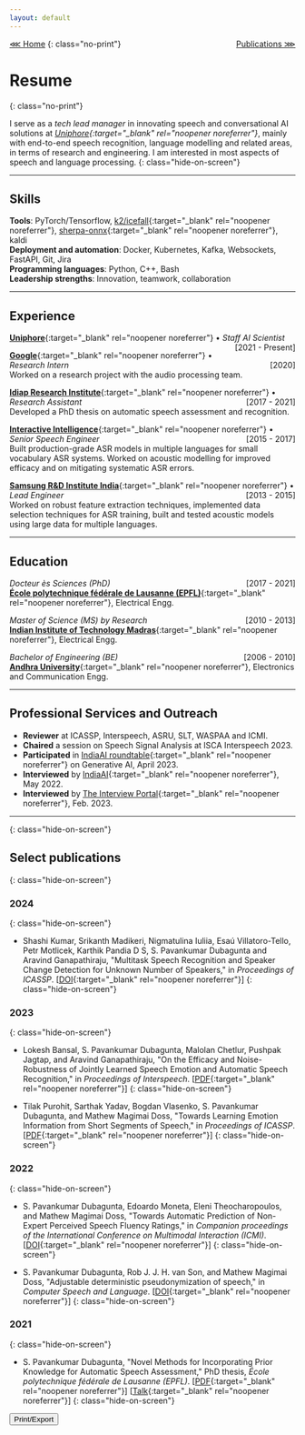 ```yaml
---
layout: default
---
```


[⋘ Home](/) <span style="float:right;">[Publications ⋙](publications.html) </span>
{: class="no-print"}

# Resume
{: class="no-print"}

I  serve as a _tech lead manager_ in innovating speech and conversational AI solutions at <em>[Uniphore](https://www.uniphore.com){:target="_blank" rel="noopener noreferrer"}</em>, mainly with end-to-end speech recognition, language modelling and related areas, in terms of research and engineering. I am interested in most aspects of speech and language processing.
{: class="hide-on-screen"}

---

## Skills

**Tools**: PyTorch/Tensorflow, [k2/icefall](https://k2-fsa.github.io/icefall/){:target="_blank" rel="noopener noreferrer"}, [sherpa-onnx](https://k2-fsa.github.io/sherpa/onnx/index.html){:target="_blank" rel="noopener noreferrer"}, kaldi \
**Deployment and automation**: Docker, Kubernetes, Kafka, Websockets, FastAPI, Git, Jira \
**Programming languages**: Python, C++, Bash \
**Leadership strengths**: Innovation, teamwork, collaboration

---

## Experience

[**Uniphore**](https://www.uniphore.com){:target="_blank" rel="noopener noreferrer"} • _Staff AI Scientist_ <span style="float:right;">[2021 - Present]</span>

[**Google**](https://research.google/locations/zurich/){:target="_blank" rel="noopener noreferrer"} • _Research Intern_ <span style="float:right;">[2020]</span> <br>
Worked on a research project with the audio processing team.

[**Idiap Research Institute**](https://www.idiap.ch){:target="_blank" rel="noopener noreferrer"} • _Research Assistant_ <span style="float:right;">[2017 - 2021]</span> <br>
Developed a PhD thesis on automatic speech assessment and recognition.

[**Interactive Intelligence**](https://www.genesys.com){:target="_blank" rel="noopener noreferrer"} • _Senior Speech Engineer_ <span style="float:right;">[2015 - 2017]</span> <br>
Built production-grade ASR models in multiple languages for small vocabulary ASR systems. Worked on acoustic modelling for improved efficacy and on mitigating systematic ASR errors.

[**Samsung R&D Institute India**](https://research.samsung.com/sri-b){:target="_blank" rel="noopener noreferrer"} • _Lead Engineer_ <span style="float:right;">[2013 - 2015]</span> <br>
Worked on robust feature extraction techniques, implemented data selection techniques for ASR training, built and tested acoustic models using large data for multiple languages.

---

## Education

_Docteur ès Sciences (PhD)_<span style="float:right;">[2017 - 2021]</span>\
[**École polytechnique fédérale de Lausanne (EPFL)**](https://www.epfl.ch/en/){:target="_blank" rel="noopener noreferrer"}, Electrical Engg.

_Master of Science (MS) by Research_<span style="float:right;">[2010 - 2013]</span>\
[**Indian Institute of Technology Madras**](https://www.iitm.ac.in/){:target="_blank" rel="noopener noreferrer"}, Electrical Engg.

_Bachelor of Engineering (BE)_<span style="float:right;">[2006 - 2010]</span>\
[**Andhra University**](https://www.andhrauniversity.edu.in/){:target="_blank" rel="noopener noreferrer"}, Electronics and Communication Engg.

---

## Professional Services and Outreach

* **Reviewer** at ICASSP, Interspeech, ASRU, SLT, WASPAA and ICMI. <br>
* **Chaired** a session on Speech Signal Analysis at ISCA Interspeech 2023. <br>
* **Participated** in [IndiaAI roundtable](https://indiaai.gov.in/research-reports/impact-opportunity-and-challenges-of-generative-ai){:target="_blank" rel="noopener noreferrer"} on Generative AI, April 2023. <br>
* **Interviewed** by [IndiaAI](https://indiaai.gov.in/article/basic-mathematics-is-essential-for-ai-dr-s-pavankumar-dubagunta-a-staff-speech-scientist-at-uniphore){:target="_blank" rel="noopener noreferrer"}, May 2022.
* **Interviewed** by [The Interview Portal](https://theinterviewportal.com/2023/02/20/speech-recognition-professional-interview/){:target="_blank" rel="noopener noreferrer"}, Feb. 2023.

---
{: class="hide-on-screen"}

## Select publications
{: class="hide-on-screen"}

### 2024
{: class="hide-on-screen"}

* Shashi Kumar, Srikanth Madikeri, Nigmatulina Iuliia, Esaú Villatoro-Tello, Petr Motlicek, Karthik Pandia D S, S. Pavankumar Dubagunta and Aravind Ganapathiraju, "Multitask Speech Recognition and Speaker Change Detection for Unknown Number of Speakers,"  in _Proceedings of ICASSP_. [[DOI](https://doi.org/10.1109/icassp48485.2024.10446130){:target="_blank" rel="noopener noreferrer"}]
{: class="hide-on-screen"}

### 2023
{: class="hide-on-screen"}

* Lokesh Bansal, S. Pavankumar Dubagunta, Malolan Chetlur, Pushpak Jagtap, and Aravind Ganapathiraju, "On the Efficacy and Noise-Robustness of Jointly Learned Speech Emotion and Automatic Speech Recognition," in _Proceedings of Interspeech_. [[PDF](https://www.isca-speech.org/archive/pdfs/interspeech_2023/bansal23_interspeech.pdf){:target="_blank" rel="noopener noreferrer"}]
{: class="hide-on-screen"}

* Tilak Purohit, Sarthak Yadav, Bogdan Vlasenko, S. Pavankumar Dubagunta, and Mathew Magimai Doss, "Towards Learning Emotion Information from Short Segments of Speech," in _Proceedings of ICASSP_. [[PDF](https://publications.idiap.ch/attachments/papers/2023/Purohit_ICASSP_2023.pdf){:target="_blank" rel="noopener noreferrer"}]
{: class="hide-on-screen"}

### 2022
{: class="hide-on-screen"}

* S. Pavankumar Dubagunta, Edoardo Moneta, Eleni Theocharopoulos, and Mathew Magimai Doss, "Towards Automatic Prediction of Non-Expert Perceived Speech Fluency Ratings," in _Companion proceedings of the International Conference on Multimodal Interaction (ICMI)_. [[DOI](https://dl.acm.org/doi/pdf/10.1145/3536220.3563689){:target="_blank" rel="noopener noreferrer"}]
{: class="hide-on-screen"}

* S. Pavankumar Dubagunta, Rob J. J. H. van Son, and Mathew Magimai Doss, "Adjustable deterministic pseudonymization of speech," in _Computer Speech and Language_. [[DOI](https://doi.org/10.1016/j.csl.2021.101284){:target="_blank" rel="noopener noreferrer"}]
{: class="hide-on-screen"}

### 2021
{: class="hide-on-screen"}

* S. Pavankumar Dubagunta, "Novel Methods for Incorporating Prior Knowledge for Automatic Speech Assessment," PhD thesis, _École polytechnique fédérale de Lausanne (EPFL)_. [[PDF](https://infoscience.epfl.ch/record/288398/files/EPFL_TH8793.pdf){:target="_blank" rel="noopener noreferrer"}] [[Talk](https://youtu.be/ADXyOBlnruc){:target="_blank" rel="noopener noreferrer"}]
{: class="hide-on-screen"}

<script type="text/javascript">
    const handlePrint = () => {
    var actContents = document.body.innerHTML;
    document.body.innerHTML = actContents;
    window.print();
    }
</script>
<input id='printPageButton' value='Print/Export' type='button' onclick='handlePrint()'>
